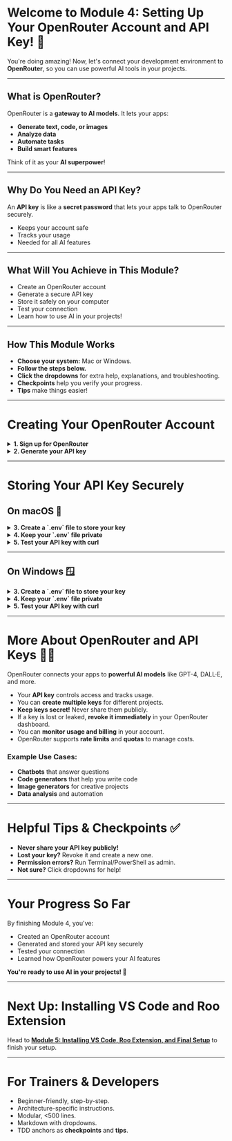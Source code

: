 # Welcome to Module 4: Setting Up Your OpenRouter Account and API Key! 🔑

You're doing amazing! Now, let's connect your development environment to **OpenRouter**, so you can use powerful AI tools in your projects.

---

## What is OpenRouter?

OpenRouter is a **gateway to AI models**. It lets your apps:

- **Generate text, code, or images**
- **Analyze data**
- **Automate tasks**
- **Build smart features**

Think of it as your **AI superpower**!

---

## Why Do You Need an API Key?

An **API key** is like a **secret password** that lets your apps talk to OpenRouter securely.

- Keeps your account safe
- Tracks your usage
- Needed for all AI features

---

## What Will You Achieve in This Module?

- Create an OpenRouter account
- Generate a secure API key
- Store it safely on your computer
- Test your connection
- Learn how to use AI in your projects!

---

## How This Module Works

- **Choose your system:** Mac or Windows.
- **Follow the steps below.**
- **Click the dropdowns** for extra help, explanations, and troubleshooting.
- **Checkpoints** help you verify your progress.
- **Tips** make things easier!

---

# Creating Your OpenRouter Account

<details>
<summary><strong>1. Sign up for OpenRouter</strong></summary>

- Go to [openrouter.ai](https://openrouter.ai).
- Click **Sign Up**.
- Use your email or GitHub account.
- Verify your email.
- **Tip:** Use the same email as GitHub for simplicity.

</details>

<details>
<summary><strong>2. Generate your API key</strong></summary>

- After logging in, go to **API Keys**.
- Click **Create new key**.
- Name it (e.g., "My Dev Machine").
- Copy the key somewhere safe!
- **Warning:** Treat it like a password — don't share it.

</details>

---

# Storing Your API Key Securely

## On macOS 🍎

<details>
<summary><strong>3. Create a `.env` file to store your key</strong></summary>

- **How:** In Terminal, navigate to your project folder, then type:
  ```
  echo "OPENROUTER_API_KEY=your_key_here" >> .env
  ```
- Replace `your_key_here` with your real API key.
- **Checkpoint:** Type:
  ```
  cat .env
  ```
  You should see your key.
- **Tip:** The dot in `.env` hides the file by default.

</details>

<details>
<summary><strong>4. Keep your `.env` file private</strong></summary>

- Add `.env` to your `.gitignore` file:
  ```
  echo ".env" >> .gitignore
  ```
- **Why?** So you don't accidentally share your secret key.

</details>

<details>
<summary><strong>5. Test your API key with curl</strong></summary>

- **How:** In Terminal, type:
  ```
  curl -H "Authorization: Bearer your_key_here" https://openrouter.ai/api/test
  ```
- Replace with your real key.
- **Success:** You should get a response from OpenRouter.
- **Trouble?** Double-check your key and internet connection.

</details>

---

## On Windows 🪟

<details>
<summary><strong>3. Create a `.env` file to store your key</strong></summary>

- **How:** In PowerShell, navigate to your project folder, then type:
  ```
  Add-Content -Path .env -Value 'OPENROUTER_API_KEY=your_key_here'
  ```
- Replace `your_key_here` with your real API key.
- **Checkpoint:** Type:
  ```
  Get-Content .env
  ```
- **Tip:** The dot hides the file in some editors.

</details>

<details>
<summary><strong>4. Keep your `.env` file private</strong></summary>

- Add `.env` to your `.gitignore` file:
  ```
  Add-Content -Path .gitignore -Value '.env'
  ```
- **Why?** So you don't accidentally share your secret key.

</details>

<details>
<summary><strong>5. Test your API key with curl</strong></summary>

- **How:** In PowerShell, type:
  ```
  curl -H "Authorization: Bearer your_key_here" https://openrouter.ai/api/test
  ```
- Replace with your real key.
- **Success:** You should get a response.
- **Trouble?** Double-check your key and internet.

</details>

---

# More About OpenRouter and API Keys 🤖🔑

OpenRouter connects your apps to **powerful AI models** like GPT-4, DALL·E, and more.

- Your **API key** controls access and tracks usage.
- You can **create multiple keys** for different projects.
- **Keep keys secret!** Never share them publicly.
- If a key is lost or leaked, **revoke it immediately** in your OpenRouter dashboard.
- You can **monitor usage and billing** in your account.
- OpenRouter supports **rate limits** and **quotas** to manage costs.

### Example Use Cases:

- **Chatbots** that answer questions
- **Code generators** that help you write code
- **Image generators** for creative projects
- **Data analysis** and automation

---

# Helpful Tips & Checkpoints ✅

- **Never share your API key publicly!**
- **Lost your key?** Revoke it and create a new one.
- **Permission errors?** Run Terminal/PowerShell as admin.
- **Not sure?** Click dropdowns for help!

---

# Your Progress So Far

By finishing Module 4, you've:

- Created an OpenRouter account
- Generated and stored your API key securely
- Tested your connection
- Learned how OpenRouter powers your AI features

**You're ready to use AI in your projects! 🤖**

---

# Next Up: Installing VS Code and Roo Extension

Head to **[Module 5: Installing VS Code, Roo Extension, and Final Setup](module5_vscode_roo.md)** to finish your setup.

---

# For Trainers & Developers

- Beginner-friendly, step-by-step.
- Architecture-specific instructions.
- Modular, <500 lines.
- Markdown with dropdowns.
- TDD anchors as **checkpoints** and **tips**.